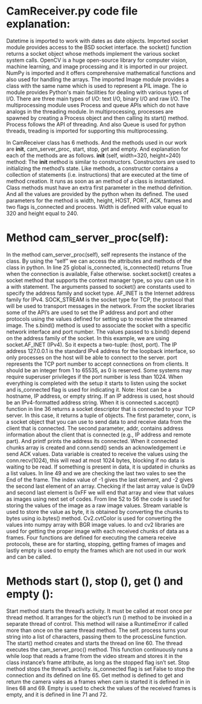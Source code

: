 # CamReceiver.py code file explanation:
Datetime is imported to work with dates as date objects. Imported socket module provides
access to the BSD socket interface. the socket() function returns a socket object whose
methods implement the various socket system calls. OpenCV is a huge open-source library
for computer vision, machine learning, and image processing and it is imported in our
project. NumPy is imported and it offers comprehensive mathematical functions and also
used for handling the arrays. The imported Image module provides a class with the same
name which is used to represent a PIL image. The io module provides Python&#39;s main facilities
for dealing with various types of I/O. There are three main types of I/O: text I/O, binary I/O
and raw I/O. The multiprocessing module uses Process and queue APIs which do not have
analogs in the threading module. In multiprocessing, processes are spawned by creating a
Process object and then calling its start() method. Process follows the API of threading. And
also Queue is used for python threads, treading is imported for supporting this
multiprocessing.

In CamReceiver class has 6 methods. And the methods used in our work are __init__,
cam_server_proc, start, stop, get and empty. And explanation for each of the methods are as
follows.
__init__ (self, width=320, height=240) method:
The __init__ method is similar to constructors. Constructors are used to initializing the
method’s state. Like methods, a constructor contains a collection of statements (i.e.
instructions) that are executed at the time of method creation. It runs as soon as an method of a
class is instantiated. Class methods must have an extra first parameter in the method
definition. And all the values are provided by the python when its defined. The used
parameters for the method is width, height, HOST, PORT, ACK, frames and two flags
is_connected and process. Width is defined with value equal to 320 and height equal to 240.

# Method cam_server_proc(self):
In the method cam_server_proc(self), self represents the instance of the class. By using the
“self” we can access the attributes and methods of the class in python. In line 25 global
is_connected, is_connected() returns True when the connection is available, False otherwise.
socket.socket() creates a socket method that supports the context manager type, so you can use
it in a with statement. The arguments passed to socket() are constants used to specify the
address family and socket type. AF_INET is the Internet address family for IPv4.
SOCK_STREAM is the socket type for TCP, the protocol that will be used to transport
messages in the network. From the socket libraries some of the API’s are used to set the IP
address and port and other protocols using the values defined for setting up to receive the
streamed image. The s.bind() method is used to associate the socket with a specific network
interface and port number. The values passed to s.bind() depend on the address family of the
socket. In this example, we are using socket.AF_INET (IPv4). So it expects a two-tuple:
(host, port). The IP address 127.0.0.1 is the standard IPv4 address for the loopback interface,
so only processes on the host will be able to connect to the server. port represents the TCP
port number to accept connections on from clients. It should be an integer from 1 to 65535, as
0 is reserved. Some systems may require superuser privileges if the port number is less than
1024. When everything is completed with the setup it starts to listen using the socket and
is_connected flag is used for indicating it.
Note: Host can be a hostname, IP address, or empty string. If an IP address is used, host
should be an IPv4-formatted address string.
When it is connected s.accept() function in line 36 returns a socket descriptor that is
connected to your TCP server. In this case, it returns a tuple of objects. The first parameter,
conn, is a socket object that you can use to send data to and receive data from the client that
is connected. The second parameter, addr, contains address information about the client that
is connected (e.g., IP address and remote part). And printf prints the address its connected.
When it connected chunks array is created and conn.send() sends an acknowledgement i.e
send ACK values. Data variable is created to receive the values using the conn.recv(1024),
this will read at most 1024 bytes, blocking if no data is waiting to be read. If something is
present in data, it is updated in chunks as a list values. In line 49 and we are checking the last
two vales to see the End of the frame. The index value of -1 gives the last element, and -2
gives the second last element of an array. Checking if the last array value is 0xD9 and second
last element is 0xFF we will end that array and view that values as images using next set of
codes.
From line 52 to 56 the code is used for storing the values of the image as a raw image values.
Stream variable is used to store the value as byte, it is obtained by converting the chunks to
bytes using io.bytes() method. Cv2.cvtColor is used for converting the values into numpy
array with BGR image values. Io and cv2 libraries are used for getting the proper image with
each received chunks of data as a frames. Four functions are defined for executing the camera
receive protocols, these are for starting, stopping, getting frames of images and lastly empty
is used to empty the frames which are not used in our work and can be called.
# Methods start (), stop (), get () and empty ():
Start method starts the thread’s activity. It must be called at most once per thread method. It
arranges for the object’s run () method to be invoked in a separate thread of control. This
method will raise a RuntimeError if called more than once on the same thread method. The
self. process turns your string into a list of characters, passing them to the processLine
function. The start() method creates and starts the thread on line 60. The thread executes the cam_server_proc() method.
This function continuously runs a while loop that reads a frame from the video stream and
stores it in the class instance’s frame attribute, as long as the stopped flag isn’t set.
Stop method stops the thread’s activity. is_connected flag is set False to stop the connection
and its defined on line 65. Get method is defined to get and return the camera vales as a frames
when cam is started it is defined in in lines 68 and 69. Empty is used to check the values of
the received frames is empty, and it is defined in line 71 and 72.

